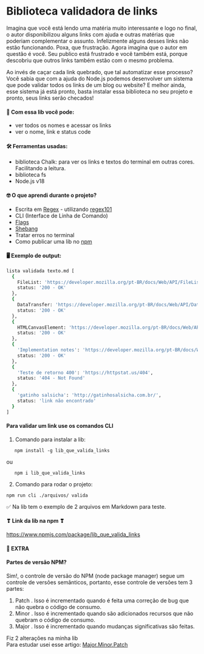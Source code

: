 # Biblioteca validadora de links

Imagina que você está lendo uma matéria muito interessante e logo no final, o autor disponibilizou alguns links com ajuda e outras matérias que poderiam complementar o assunto.
Infelizmente alguns desses links não estão funcionando. Poxa, que frustração.
Agora imagina que o autor em questão é você. Seu publico está frustrado e você também está, porque descobriu que outros links também estão com o mesmo problema.

Ao invés de caçar cada link quebrado, que tal automatizar esse processo?
Você sabia que com a ajuda do Node.js podemos desenvolver um sistema que pode validar todos os links de um blog ou website? E melhor ainda, esse sistema já está pronto, basta instalar essa biblioteca no seu projeto e pronto, seus links serão checados!

#### 📌 Com essa lib você pode:

- ver todos os nomes e acessar os links
- ver o nome, link e status code

#### 🛠️ Ferramentas usadas:

- biblioteca Chalk: para ver os links e textos do terminal em outras cores. Facilitando a leitura.
- biblioteca fs
- Node.js v18

#### 🤓 O que aprendi durante o projeto?

- Escrita em [Regex](https://www.mundojs.com.br/2018/06/14/como-usar-o-regex-no-javascript/) - utilizando [regex101](https://regex101.com/)
- CLI (Interface de Linha de Comando)
- [Flags](https://docs.npmjs.com/cli/v7/commands/npm-run-script#description)
- [Shebang](https://meleu.sh/shebang/)
- Tratar erros no terminal
- Como publicar uma lib no [npm](https://www.npmjs.com/)

#### 🖥 Exemplo de output:

```bash
lista validada texto.md [
  {
    FileList: 'https://developer.mozilla.org/pt-BR/docs/Web/API/FileList',
    status: '200 - OK'
  },
  {
    DataTransfer: 'https://developer.mozilla.org/pt-BR/docs/Web/API/DataTransfer',
    status: '200 - OK'
  },
  {
    HTMLCanvasElement: 'https://developer.mozilla.org/pt-BR/docs/Web/API/HTMLCanvasElement',
    status: '200 - OK'
  },
  {
    'Implementation notes': 'https://developer.mozilla.org/pt-BR/docs/Web/API/File#implementation_notes',
    status: '200 - OK'
  },
  {
    'Teste de retorno 400': 'https://httpstat.us/404',
    status: '404 - Not Found'
  },
  {
    'gatinho salsicha': 'http://gatinhosalsicha.com.br/',
    status: 'link não encontrado'
  }
]
```

#### Para validar um link use os comandos CLI

1. Comando para instalar a lib:

```
   npm install -g lib_que_valida_links
```

ou

```
   npm i lib_que_valida_links
```

2. Comando para rodar o projeto:

```
npm run cli ./arquivos/ valida
```

✅ Na lib tem o exemplo de 2 arquivos em Markdown para teste.

#### ❣ Link da lib na npm ❣

https://www.npmjs.com/package/lib_que_valida_links

#### 🍓 EXTRA

#### Partes de versão NPM?

Sim!, o controle de versão do NPM (node package manager) segue um controle de versões semânticos, portanto, esse controle de versões tem 3 partes:

1. Patch . Isso é incrementado quando é feita uma correção de bug que não quebra o código de consumo.
2. Minor . Isso é incrementado quando são adicionados recursos que não quebram o código de consumo.
3. Major . Isso é incrementado quando mudanças significativas são feitas.

Fiz 2 alterações na minha lib</br>
Para estudar usei esse artigo: [Major.Minor.Patch](https://medium.com/fiverr-engineering/major-minor-patch-a5298e2e1798)
